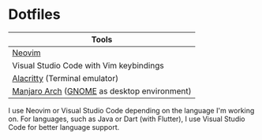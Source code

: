 # Dotfiles

| Tools						         |
|--------------------------------------------------------|
| [Neovim][]						 |
| Visual Studio Code with Vim keybindings                |
| [Alacritty][] (Terminal emulator)		         |
| [Manjaro Arch][] ([GNOME][] as desktop environment)    |

I use Neovim or Visual Studio Code depending on the language I'm working on. For languages, 
such as Java or Dart (with Flutter), I use Visual Studio Code for better language support.

[i3]: https://i3wm.org/
[Alacritty]: https://alacritty.org/
[Manjaro Arch]: https://manjaro.org/
[GNOME]: https://www.gnome.org/
[Ripgrep]: https://github.com/BurntSushi/ripgrep
[Neovim]: https://neovim.io/
